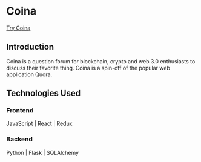 # Coina

<a href="https://coina.herokuapp.com"/>Try Coina</a>

## Introduction
Coina is a question forum for blockchain, crypto and web 3.0 enthusiasts to discuss their favorite thing. Coina is a spin-off of the popular web application Quora. 

## Technologies Used

### Frontend
JavaScript | React | Redux
### Backend
Python | Flask | SQLAlchemy
